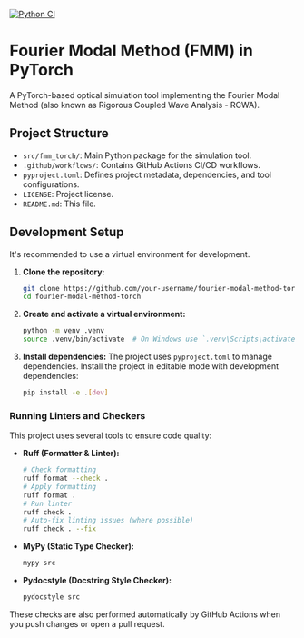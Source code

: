 [![Python CI](https://github.com/your-username/fourier-modal-method-torch/actions/workflows/python_ci.yml/badge.svg)](https://github.com/your-username/fourier-modal-method-torch/actions/workflows/python_ci.yml)

# Fourier Modal Method (FMM) in PyTorch

A PyTorch-based optical simulation tool implementing the Fourier Modal Method (also known as Rigorous Coupled Wave Analysis - RCWA).

## Project Structure

- `src/fmm_torch/`: Main Python package for the simulation tool.
- `.github/workflows/`: Contains GitHub Actions CI/CD workflows.
- `pyproject.toml`: Defines project metadata, dependencies, and tool configurations.
- `LICENSE`: Project license.
- `README.md`: This file.

## Development Setup

It's recommended to use a virtual environment for development.

1.  **Clone the repository:**
    ```bash
    git clone https://github.com/your-username/fourier-modal-method-torch.git # TODO: Replace with actual URL
    cd fourier-modal-method-torch
    ```

2.  **Create and activate a virtual environment:**
    ```bash
    python -m venv .venv
    source .venv/bin/activate  # On Windows use `.venv\Scripts\activate`
    ```

3.  **Install dependencies:**
    The project uses `pyproject.toml` to manage dependencies. Install the project in editable mode with development dependencies:
    ```bash
    pip install -e .[dev]
    ```

### Running Linters and Checkers

This project uses several tools to ensure code quality:

-   **Ruff (Formatter & Linter):**
    ```bash
    # Check formatting
    ruff format --check .
    # Apply formatting
    ruff format .
    # Run linter
    ruff check .
    # Auto-fix linting issues (where possible)
    ruff check . --fix
    ```

-   **MyPy (Static Type Checker):**
    ```bash
    mypy src
    ```

-   **Pydocstyle (Docstring Style Checker):**
    ```bash
    pydocstyle src
    ```

These checks are also performed automatically by GitHub Actions when you push changes or open a pull request.